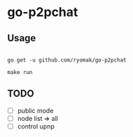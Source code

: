 # go-p2pchat
## Usage 
```

go get -u github.com/ryomak/go-p2pchat

make run
```

## TODO
- [ ] public mode
- [ ] node list => all
- [ ] control
upnp

